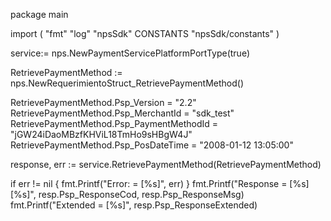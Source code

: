 package main

import (
        "fmt"
        "log"
        "npsSdk"
        CONSTANTS "npsSdk/constants"
)

service:= nps.NewPaymentServicePlatformPortType(true)

RetrievePaymentMethod := nps.NewRequerimientoStruct_RetrievePaymentMethod()

RetrievePaymentMethod.Psp_Version = "2.2"
RetrievePaymentMethod.Psp_MerchantId = "sdk_test"
RetrievePaymentMethod.Psp_PaymentMethodId = "jGW24iDaoMBzfKHViL18TmHo9sHBgW4J"
RetrievePaymentMethod.Psp_PosDateTime = "2008-01-12 13:05:00"

response, err := service.RetrievePaymentMethod(RetrievePaymentMethod)

if err != nil {
    fmt.Printf("Error: = [%s]", err)
}
fmt.Printf("Response = [%s] [%s]", resp.Psp_ResponseCod, resp.Psp_ResponseMsg)
fmt.Printf("Extended = [%s]", resp.Psp_ResponseExtended)



